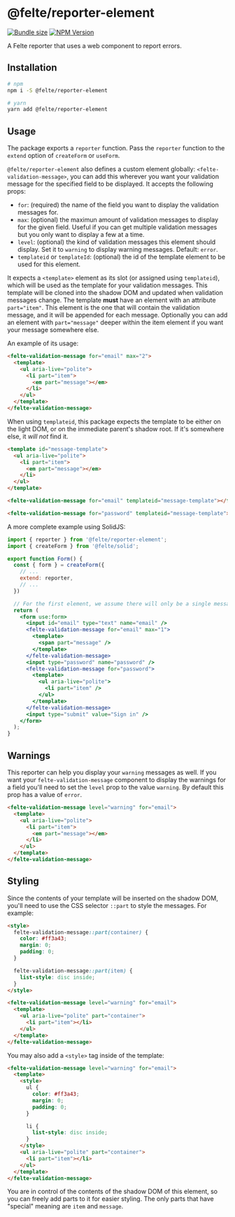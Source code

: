 # @felte/reporter-element


[![Bundle size](https://img.shields.io/bundlephobia/min/@felte/reporter-element)](https://bundlephobia.com/result?p=@felte/reporter-element)
[![NPM Version](https://img.shields.io/npm/v/@felte/reporter-element)](https://www.npmjs.com/package/@felte/reporter-element)

A Felte reporter that uses a web component to report errors.

## Installation

```sh
# npm
npm i -S @felte/reporter-element

# yarn
yarn add @felte/reporter-element
```

## Usage

The package exports a `reporter` function. Pass the `reporter` function to the `extend` option of `createForm` or `useForm`.

`@felte/reporter-element` also defines a custom element globally: `<felte-validation-message>`, you can add this wherever you want your validation message for the specified field to be displayed. It accepts the following props:

* `for`: (required) the name of the field you want to display the validation messages for.
* `max`: (optional) the maximun amount of validation messages to display for the given field. Useful if you can get multiple validation messages but you only want to display a few at a time.
* `level`: (optional) the kind of validation messages this element should display. Set it to `warning` to display warning messages. Default: `error`.
* `templateid` or `templateId`: (optional) the id of the template element to be used for this element.

It expects a `<template>` element as its slot (or assigned using `templateid`), which will be used as the template for your validation messages. This template will be cloned into the shadow DOM and updated when validation messages change. The template **must** have an element with an attribute `part="item"`. This element is the one that will contain the validation message, and it will be appended for each message. Optionally you can add an element with `part="message"` deeper within the item element if you want your message somewhere else.

An example of its usage:

```html
<felte-validation-message for="email" max="2">
  <template>
    <ul aria-live="polite">
      <li part="item">
        <em part="message"></em>
      </li>
    </ul>
  </template>
</felte-validation-message>
```

When using `templateid`, this package expects the template to be either on the light DOM, or on the immediate parent's shadow root. If it's somewhere else, it _will not_ find it.

```html
<template id="message-template">
  <ul aria-live="polite">
    <li part="item">
      <em part="message"></em>
    </li>
  </ul>
</template>

<felte-validation-message for="email" templateid="message-template"></felte-validation-message>

<felte-validation-message for="password" templateid="message-template"></felte-validation-message>
```

A more complete example using SolidJS:


```jsx
import { reporter } from '@felte/reporter-element';
import { createForm } from '@felte/solid';

export function Form() {
  const { form } = createForm({
    // ...
    extend: reporter,
    // ...
  })

  // For the first element, we assume there will only be a single message at all times
  return (
    <form use:form>
      <input id="email" type="text" name="email" />
      <felte-validation-message for="email" max="1">
        <template>
          <span part="message" />
        </template>
      </felte-validation-message>
      <input type="password" name="password" />
      <felte-validation-message for="password">
        <template>
          <ul aria-live="polite">
            <li part="item" />
          </ul>
        </template>
      </felte-validation-message>
      <input type="submit" value="Sign in" />
    </form>
  );
}
```

## Warnings

This reporter can help you display your `warning` messages as well. If you want your `felte-validation-message` component to display the warnings for a field you'll need to set the `level` prop to the value `warning`. By default this prop has a value of `error`.

```html
<felte-validation-message level="warning" for="email">
  <template>
    <ul aria-live="polite">
      <li part="item">
        <em part="message"></em>
      </li>
    </ul>
  </template>
</felte-validation-message>
```

## Styling

Since the contents of your template will be inserted on the shadow DOM, you'll need to use the CSS selector `::part` to style the messages. For example:

```html
<style>
  felte-validation-message::part(container) {
    color: #ff3a43;
    margin: 0;
    padding: 0;
  }

  felte-validation-message::part(item) {
    list-style: disc inside;
  }
</style>

<felte-validation-message level="warning" for="email">
  <template>
    <ul aria-live="polite" part="container">
      <li part="item"></li>
    </ul>
  </template>
</felte-validation-message>
```

You may also add a `<style>` tag inside of the template:

```html
<felte-validation-message level="warning" for="email">
  <template>
    <style>
      ul {
        color: #ff3a43;
        margin: 0;
        padding: 0;
      }

      li {
        list-style: disc inside;
      }
    </style>
    <ul aria-live="polite" part="container">
      <li part="item"></li>
    </ul>
  </template>
</felte-validation-message>
```

You are in control of the contents of the shadow DOM of this element, so you can freely add parts to it for easier styling. The only parts that have "special" meaning are `item` and `message`.
